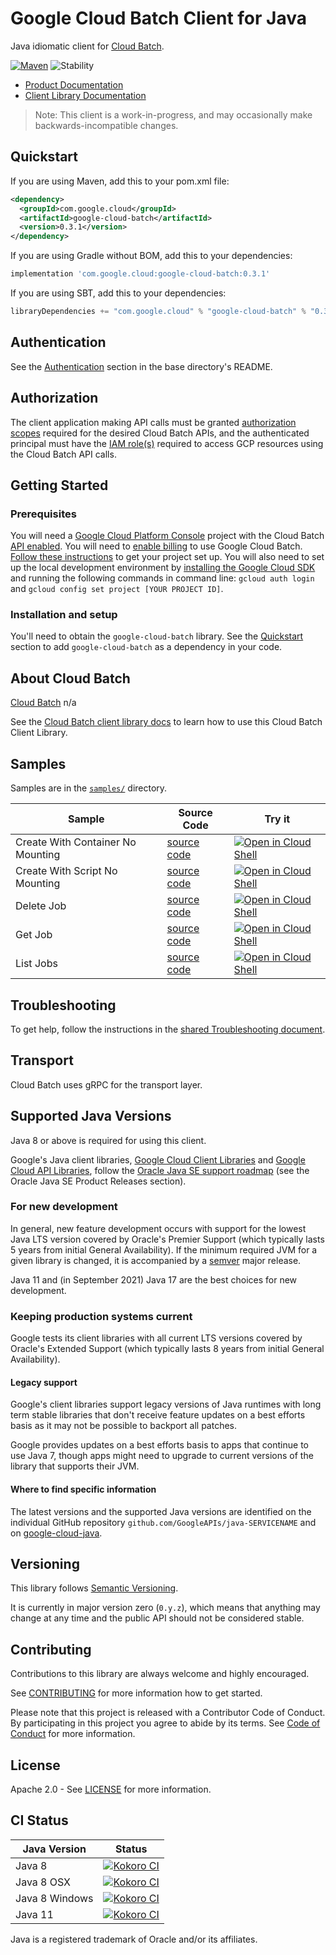 # Google Cloud Batch Client for Java

Java idiomatic client for [Cloud Batch][product-docs].

[![Maven][maven-version-image]][maven-version-link]
![Stability][stability-image]

- [Product Documentation][product-docs]
- [Client Library Documentation][javadocs]

> Note: This client is a work-in-progress, and may occasionally
> make backwards-incompatible changes.


## Quickstart


If you are using Maven, add this to your pom.xml file:


```xml
<dependency>
  <groupId>com.google.cloud</groupId>
  <artifactId>google-cloud-batch</artifactId>
  <version>0.3.1</version>
</dependency>
```

If you are using Gradle without BOM, add this to your dependencies:

```Groovy
implementation 'com.google.cloud:google-cloud-batch:0.3.1'
```

If you are using SBT, add this to your dependencies:

```Scala
libraryDependencies += "com.google.cloud" % "google-cloud-batch" % "0.3.1"
```

## Authentication

See the [Authentication][authentication] section in the base directory's README.

## Authorization

The client application making API calls must be granted [authorization scopes][auth-scopes] required for the desired Cloud Batch APIs, and the authenticated principal must have the [IAM role(s)][predefined-iam-roles] required to access GCP resources using the Cloud Batch API calls.

## Getting Started

### Prerequisites

You will need a [Google Cloud Platform Console][developer-console] project with the Cloud Batch [API enabled][enable-api].
You will need to [enable billing][enable-billing] to use Google Cloud Batch.
[Follow these instructions][create-project] to get your project set up. You will also need to set up the local development environment by
[installing the Google Cloud SDK][cloud-sdk] and running the following commands in command line:
`gcloud auth login` and `gcloud config set project [YOUR PROJECT ID]`.

### Installation and setup

You'll need to obtain the `google-cloud-batch` library.  See the [Quickstart](#quickstart) section
to add `google-cloud-batch` as a dependency in your code.

## About Cloud Batch


[Cloud Batch][product-docs] n/a

See the [Cloud Batch client library docs][javadocs] to learn how to
use this Cloud Batch Client Library.





## Samples

Samples are in the [`samples/`](https://github.com/googleapis/java-batch/tree/main/samples) directory.

| Sample                      | Source Code                       | Try it |
| --------------------------- | --------------------------------- | ------ |
| Create With Container No Mounting | [source code](https://github.com/googleapis/java-batch/blob/main/samples/snippets/src/main/java/CreateWithContainerNoMounting.java) | [![Open in Cloud Shell][shell_img]](https://console.cloud.google.com/cloudshell/open?git_repo=https://github.com/googleapis/java-batch&page=editor&open_in_editor=samples/snippets/src/main/java/CreateWithContainerNoMounting.java) |
| Create With Script No Mounting | [source code](https://github.com/googleapis/java-batch/blob/main/samples/snippets/src/main/java/CreateWithScriptNoMounting.java) | [![Open in Cloud Shell][shell_img]](https://console.cloud.google.com/cloudshell/open?git_repo=https://github.com/googleapis/java-batch&page=editor&open_in_editor=samples/snippets/src/main/java/CreateWithScriptNoMounting.java) |
| Delete Job | [source code](https://github.com/googleapis/java-batch/blob/main/samples/snippets/src/main/java/DeleteJob.java) | [![Open in Cloud Shell][shell_img]](https://console.cloud.google.com/cloudshell/open?git_repo=https://github.com/googleapis/java-batch&page=editor&open_in_editor=samples/snippets/src/main/java/DeleteJob.java) |
| Get Job | [source code](https://github.com/googleapis/java-batch/blob/main/samples/snippets/src/main/java/GetJob.java) | [![Open in Cloud Shell][shell_img]](https://console.cloud.google.com/cloudshell/open?git_repo=https://github.com/googleapis/java-batch&page=editor&open_in_editor=samples/snippets/src/main/java/GetJob.java) |
| List Jobs | [source code](https://github.com/googleapis/java-batch/blob/main/samples/snippets/src/main/java/ListJobs.java) | [![Open in Cloud Shell][shell_img]](https://console.cloud.google.com/cloudshell/open?git_repo=https://github.com/googleapis/java-batch&page=editor&open_in_editor=samples/snippets/src/main/java/ListJobs.java) |



## Troubleshooting

To get help, follow the instructions in the [shared Troubleshooting document][troubleshooting].

## Transport

Cloud Batch uses gRPC for the transport layer.

## Supported Java Versions

Java 8 or above is required for using this client.

Google's Java client libraries,
[Google Cloud Client Libraries][cloudlibs]
and
[Google Cloud API Libraries][apilibs],
follow the
[Oracle Java SE support roadmap][oracle]
(see the Oracle Java SE Product Releases section).

### For new development

In general, new feature development occurs with support for the lowest Java
LTS version covered by  Oracle's Premier Support (which typically lasts 5 years
from initial General Availability). If the minimum required JVM for a given
library is changed, it is accompanied by a [semver][semver] major release.

Java 11 and (in September 2021) Java 17 are the best choices for new
development.

### Keeping production systems current

Google tests its client libraries with all current LTS versions covered by
Oracle's Extended Support (which typically lasts 8 years from initial
General Availability).

#### Legacy support

Google's client libraries support legacy versions of Java runtimes with long
term stable libraries that don't receive feature updates on a best efforts basis
as it may not be possible to backport all patches.

Google provides updates on a best efforts basis to apps that continue to use
Java 7, though apps might need to upgrade to current versions of the library
that supports their JVM.

#### Where to find specific information

The latest versions and the supported Java versions are identified on
the individual GitHub repository `github.com/GoogleAPIs/java-SERVICENAME`
and on [google-cloud-java][g-c-j].

## Versioning


This library follows [Semantic Versioning](http://semver.org/).


It is currently in major version zero (``0.y.z``), which means that anything may change at any time
and the public API should not be considered stable.


## Contributing


Contributions to this library are always welcome and highly encouraged.

See [CONTRIBUTING][contributing] for more information how to get started.

Please note that this project is released with a Contributor Code of Conduct. By participating in
this project you agree to abide by its terms. See [Code of Conduct][code-of-conduct] for more
information.


## License

Apache 2.0 - See [LICENSE][license] for more information.

## CI Status

Java Version | Status
------------ | ------
Java 8 | [![Kokoro CI][kokoro-badge-image-2]][kokoro-badge-link-2]
Java 8 OSX | [![Kokoro CI][kokoro-badge-image-3]][kokoro-badge-link-3]
Java 8 Windows | [![Kokoro CI][kokoro-badge-image-4]][kokoro-badge-link-4]
Java 11 | [![Kokoro CI][kokoro-badge-image-5]][kokoro-badge-link-5]

Java is a registered trademark of Oracle and/or its affiliates.

[product-docs]: https://cloud.google.com/
[javadocs]: https://cloud.google.com/java/docs/reference/google-cloud-batch/latest/overview
[kokoro-badge-image-1]: http://storage.googleapis.com/cloud-devrel-public/java/badges/java-batch/java7.svg
[kokoro-badge-link-1]: http://storage.googleapis.com/cloud-devrel-public/java/badges/java-batch/java7.html
[kokoro-badge-image-2]: http://storage.googleapis.com/cloud-devrel-public/java/badges/java-batch/java8.svg
[kokoro-badge-link-2]: http://storage.googleapis.com/cloud-devrel-public/java/badges/java-batch/java8.html
[kokoro-badge-image-3]: http://storage.googleapis.com/cloud-devrel-public/java/badges/java-batch/java8-osx.svg
[kokoro-badge-link-3]: http://storage.googleapis.com/cloud-devrel-public/java/badges/java-batch/java8-osx.html
[kokoro-badge-image-4]: http://storage.googleapis.com/cloud-devrel-public/java/badges/java-batch/java8-win.svg
[kokoro-badge-link-4]: http://storage.googleapis.com/cloud-devrel-public/java/badges/java-batch/java8-win.html
[kokoro-badge-image-5]: http://storage.googleapis.com/cloud-devrel-public/java/badges/java-batch/java11.svg
[kokoro-badge-link-5]: http://storage.googleapis.com/cloud-devrel-public/java/badges/java-batch/java11.html
[stability-image]: https://img.shields.io/badge/stability-preview-yellow
[maven-version-image]: https://img.shields.io/maven-central/v/com.google.cloud/google-cloud-batch.svg
[maven-version-link]: https://search.maven.org/search?q=g:com.google.cloud%20AND%20a:google-cloud-batch&core=gav
[authentication]: https://github.com/googleapis/google-cloud-java#authentication
[auth-scopes]: https://developers.google.com/identity/protocols/oauth2/scopes
[predefined-iam-roles]: https://cloud.google.com/iam/docs/understanding-roles#predefined_roles
[iam-policy]: https://cloud.google.com/iam/docs/overview#cloud-iam-policy
[developer-console]: https://console.developers.google.com/
[create-project]: https://cloud.google.com/resource-manager/docs/creating-managing-projects
[cloud-sdk]: https://cloud.google.com/sdk/
[troubleshooting]: https://github.com/googleapis/google-cloud-common/blob/main/troubleshooting/readme.md#troubleshooting
[contributing]: https://github.com/googleapis/java-batch/blob/main/CONTRIBUTING.md
[code-of-conduct]: https://github.com/googleapis/java-batch/blob/main/CODE_OF_CONDUCT.md#contributor-code-of-conduct
[license]: https://github.com/googleapis/java-batch/blob/main/LICENSE
[enable-billing]: https://cloud.google.com/apis/docs/getting-started#enabling_billing
[enable-api]: https://console.cloud.google.com/flows/enableapi?apiid=batch.googleapis.com
[libraries-bom]: https://github.com/GoogleCloudPlatform/cloud-opensource-java/wiki/The-Google-Cloud-Platform-Libraries-BOM
[shell_img]: https://gstatic.com/cloudssh/images/open-btn.png

[semver]: https://semver.org/
[cloudlibs]: https://cloud.google.com/apis/docs/client-libraries-explained
[apilibs]: https://cloud.google.com/apis/docs/client-libraries-explained#google_api_client_libraries
[oracle]: https://www.oracle.com/java/technologies/java-se-support-roadmap.html
[g-c-j]: http://github.com/googleapis/google-cloud-java
